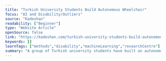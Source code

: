 ```yaml
---
title: "Turkish University Students Build Autonomous Wheelchair"
focus: "AI and Disability/Outliers"
source: "Kadeshan"
readability: ["Beginner"]
type: "Website Article"
openSource: false
link: "https://kadeshan.com/turkish-university-students-build-autonomous-wheelchair/"
keywords: []
learnTags: ["methods","disability","machineLearning","researchCentre"]
summary: "A group of Turkish university students have built an autonomous wheelchair that uses voice commands to operate the chair. "
---
```

